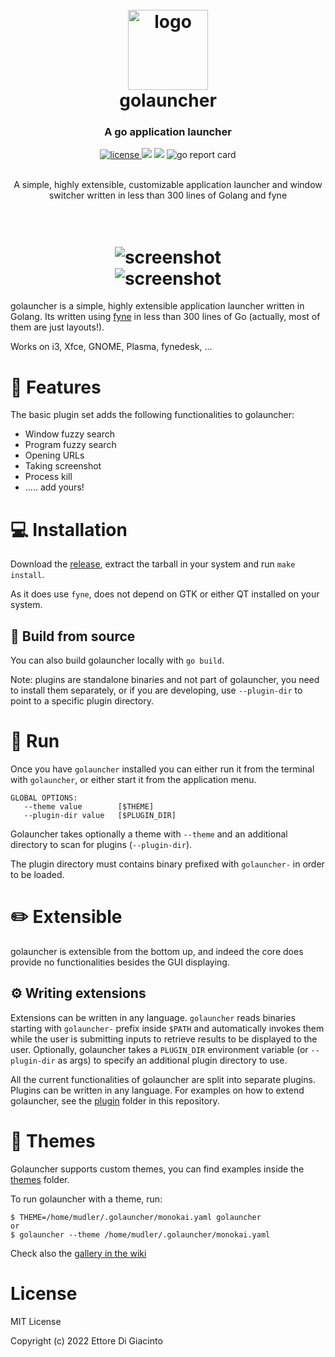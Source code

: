 <h1 align="center">
  <br>
	<img src="https://user-images.githubusercontent.com/2420543/147978379-b9097fd4-89d9-4119-bef6-459fa4554d7d.png" width=128
         alt="logo"><br>
    golauncher

<br>
</h1>

<h3 align="center">A go application launcher </h3>
<p align="center">
  <a href="https://opensource.org/licenses/">
    <img src="https://img.shields.io/badge/licence-MIT-brightgreen"
         alt="license">
  </a>
  <a href="https://github.com/mudler/golauncher/issues"><img src="https://img.shields.io/github/issues/mudler/golauncher"></a>
  <img src="https://img.shields.io/badge/made%20with-Go-blue">
  <img src="https://goreportcard.com/badge/github.com/mudler/golauncher" alt="go report card" />
</p>

<p align="center">
	 <br>
      A simple, highly extensible, customizable application launcher and window switcher written in less than 300 lines of Golang and fyne <br>
</p>

<h1 align="center">
  <br>
	<img src="https://user-images.githubusercontent.com/2420543/148819424-721a57e9-ecd0-4d74-84df-2b09aaad83b1.png" 
         alt="screenshot"><br>
	<img src="https://user-images.githubusercontent.com/2420543/148819473-f5eb2edf-4ed2-4a4c-b494-43303ddd2d1f.png" 
         alt="screenshot"><br>
</h1>

golauncher is a simple, highly extensible application launcher written in Golang. Its written using [fyne](https://github.com/fyne-io/fyne) in less than 300 lines of Go (actually, most of them are just layouts!). 

Works on i3, Xfce, GNOME, Plasma, fynedesk, ...

# :ledger: Features

The basic plugin set adds the following functionalities to golauncher:

- Window fuzzy search
- Program fuzzy search
- Opening URLs
- Taking screenshot
- Process kill
- ..... add yours!

# :computer: Installation

Download the [release](https://github.com/mudler/golauncher/releases), extract the tarball in your system and run `make install`.

As it does use `fyne`, does not depend on GTK or either QT installed on your system.

## :construction_worker: Build from source

You can also build golauncher locally with `go build`. 

Note: plugins are standalone binaries and not part of golauncher, you need to install them separately, or if you are developing, use `--plugin-dir` to point to a specific plugin directory.

# :runner: Run

Once you have `golauncher` installed you can either run it from the terminal with `golauncher`, or either start it from the application menu.

```
GLOBAL OPTIONS:
   --theme value        [$THEME]
   --plugin-dir value   [$PLUGIN_DIR]
```

Golauncher takes optionally a theme with `--theme` and an additional directory to scan for plugins (`--plugin-dir`).

The plugin directory must contains binary prefixed with `golauncher-` in order to be loaded.

# :pencil2: Extensible

golauncher is extensible from the bottom up, and indeed the core does provide no functionalities besides the GUI displaying.

## :gear: Writing extensions

Extensions can be written in any language. `golauncher` reads binaries starting with `golauncher-` prefix inside  `$PATH` and automatically invokes them while the user is submitting inputs to retrieve results to be displayed to the user. Optionally, golauncher takes a `PLUGIN_DIR` environment variable (or `--plugin-dir` as args) to specify an additional plugin directory to use.

All the current functionalities of golauncher are split into separate plugins. Plugins can be written in any language. For examples on how to extend golauncher, see the [plugin](https://github.com/mudler/golauncher/tree/master/plugins) folder in this repository.


# :art: Themes

Golauncher supports custom themes, you can find examples inside the [themes](https://github.com/mudler/golauncher/tree/master/themes) folder.

To run golauncher with a theme, run:

```
$ THEME=/home/mudler/.golauncher/monokai.yaml golauncher
or
$ golauncher --theme /home/mudler/.golauncher/monokai.yaml
```

Check also the [gallery in the wiki](https://github.com/mudler/golauncher/wiki/Themes-gallery)

# License

MIT License

Copyright (c) 2022 Ettore Di Giacinto

